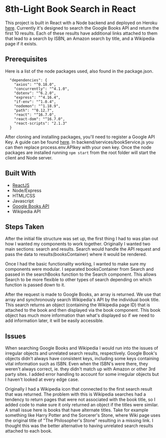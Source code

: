 # 8th-Light Book Search in React

This project is built in React with a Node backend and deployed on Heroku [here](http://bq-8thlight-react.herokuapp.com/). Currently it's designed to search the Google Books API and return the first 10 results. Each of these results have additional links attached to them that lead to a search by ISBN, an Amazon search by title, and a Wikipedia page if it exists.

## Prerequisites

Here is a list of the node packages used, also found in the package.json.

```
  "dependencies": {
    "axios": "^0.18.0",
    "concurrently": "^4.1.0",
    "dotenv": "^6.2.0",
    "express": "^4.16.4",
    "if-env": "^1.0.4",
    "nodemon": "^1.18.9",
    "path": "^0.12.7",
    "react": "^16.7.0",
    "react-dom": "^16.7.0",
    "react-scripts": "2.1.3"
  }
```

After cloning and installing packages, you'll need to register a Google API Key. A guide can be found [here](https://developers.google.com/books/docs/v1/using). In backend/services/bookService.js you can then replace process.env.APIkey with your own key. Once the node packages are installed running `npm start` from the root folder will start the client and Node server.

## Built With

- [ReactJS](https://reactjs.org/)
- Node/Express
- HTML/CSS
- Javascript
- [Google Books API](https://developers.google.com/books/docs/v1/using)
- Wikipedia API

## Steps Taken

After the initial file structure was set up, the first thing I had to was plan out how I wanted my components to work together. Originally I wanted two main sections: search and results. Search would handle the API request and pass the data to results(booksContainer) where it would be rendered.

Once I had the basic functionality working, I wanted to make sure my components were modular. I separated booksContainer from Search and passed in the searchBooks function to the Search component. This allows Search to be more flexible to other types of search depending on which function is passed down to it.

After the request is made to Google Books, an array is returned. We use that array and synchronously search Wikipedia's API by the individual book title. This search returns an object (containing the Wikipedia page ID) that is attached to the book and then displayed via the book component. This book object has much more information than what's displayed so if we need to add information later, it will be easily accessible.

## Issues

When searching Google Books and Wikipedia I would run into the issues of irregular objects and unrelated search results, respectively. Google Book's objects didn't always have consistent keys, including some keys containing vital information such as ISBN. Even when the ISBN's were there, they weren't always correct, ie. they didn't match up with Amazon or other 3rd party sites. I added error handling to account for some irregular objects but I haven't looked at every edge case.

Originally I had a Wikipedia icon that connected to the first search result that was returned. The problem with this is Wikipedia searches had a tendency to return pages that were not associated with the book title, so I added code to make sure it only returned an object if the titles were similar. A small issue here is books that have alternate titles. Take for example something like Harry Potter and the Sorcerer's Stone, where Wiki page uses the original title of "The Philosopher's Stone" resulting in a missing link. I thought this was the better alternative to having unrelated search results attached to each book.
